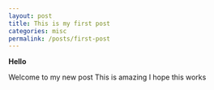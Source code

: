 ```yaml
---
layout: post
title: This is my first post
categories: misc
permalink: /posts/first-post
---
```


**Hello**

Welcome to my new post
This is amazing
I hope this works